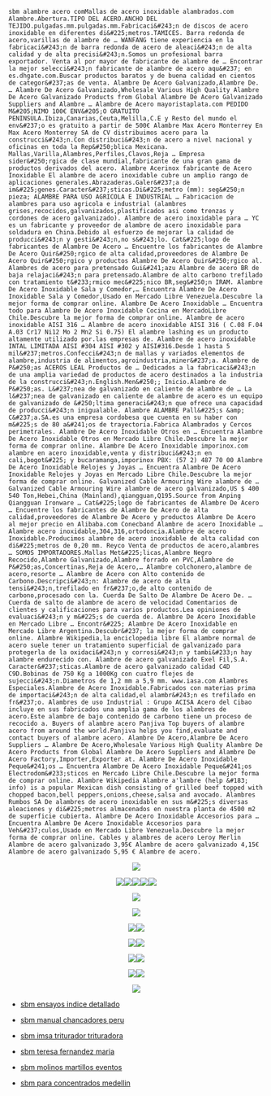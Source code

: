 
```
sbm alambre acero comMallas de acero inoxidable alambrados.com Alambre.Abertura.TIPO DEL ACERO.ANCHO DEL TEJIDO.pulgadas.mm.pulgadas.mm.Fabricaci&#243;n de discos de acero inoxidable en diferentes di&#225;metros.TAMICES. Barra redonda de acero,varillas de alambre de … WANFANG tiene experiencia en la fabricaci&#243;n de barra redonda de acero de aleaci&#243;n de alta calidad y de alta precisi&#243;n.Somos un profesional barra exportador. Venta al por mayor de fabricante de alambre de … Encontrar la mejor selecci&#243;n fabricante de alambre de acero aqu&#237; en es.dhgate.com.Buscar productos baratos y de buena calidad en cientos de categor&#237;as de venta. Alambre De Acero Galvanizado,Alambre De. … Alambre De Acero Galvanizado,Wholesale Various High Quality Alambre De Acero Galvanizado Products from Global Alambre De Acero Galvanizado Suppliers and Alambre … Alambre de Acero mayoristaplata.com PEDIDO M&#205;NIMO 100€ ENV&#205;O GRATUITO PENINSULA.Ibiza,Canarias,Ceuta,Melilla,C.E y Resto del mundo el env&#237;o es gratuito a partir de 500€ Alambre Max Acero Monterrey En Max Acero Monterrey SA de CV distribuimos acero para la construcci&#243;n.Con distribuci&#243;n de acero a nivel nacional y oficinas en toda la Rep&#250;blica Mexicana. Mallas,Varilla,Alambres,Perfiles,Clavos,Reja … Empresa sider&#250;rgica de clase mundial,fabricante de una gran gama de productos derivados del acero. Alambre Acerinox fabricante de Acero Inoxidable El alambre de acero inoxidable cubre un amplio rango de aplicaciones generales.Abrazaderas.Galer&#237;a de im&#225;genes.Caracter&#237;sticas.Di&#225;metro (mm): seg&#250;n pieza; ALAMBRE PARA USO AGRICOLA E INDUSTRIAL … Fabricacion de alambres para uso agricola e industrial (alambres grises,recocidos,galvanizados,plastificados asi como trenzas y cordones de acero galvanizado). Alambre de acero inoxidable para … YC es un fabricante y proveedor de alambre de acero inoxidable para soldadura en China.Debido al esfuerzo de mejorar la calidad de producci&#243;n y gesti&#243;n,no s&#243;lo. Cat&#225;logo de fabricantes de Alambre De Acero … Encuentre los fabricantes de Alambre De Acero Quir&#250;rgico de alta calidad,proveedores de Alambre De Acero Quir&#250;rgico y productos Alambre De Acero Quir&#250;rgico al. Alambres de acero para pretensado Gui&#241;azu Alambre de acero BR de baja relajaci&#243;n para pretensado.Alambre de alto carbono trefilado con tratamiento t&#233;rmico mec&#225;nico BR,seg&#250;n IRAM. Alambre De Acero Inoxidable Sala y Comedor,… Encuentra Alambre De Acero Inoxidable Sala y Comedor,Usado en Mercado Libre Venezuela.Descubre la mejor forma de comprar online. Alambre De Acero Inoxidable … Encuentra todo para Alambre De Acero Inoxidable Cocina en MercadoLibre Chile.Descubre la mejor forma de comprar online. Alambre de acero inoxidable AISI 316 … Alambre de acero inoxidable AISI 316 ( C.08 F.04 A.03 Cr17 Ni12 Mo 2 Mn2 Si 0.75) El alambre lashing es un producto altamente utilizado por.las empresas de. Alambre de acero inoxidable INTAL LIMITADA AISI #304 AISI #302 y AISI#316.Desde 1 hasta 5 mil&#237;metros.Confecci&#243;n de mallas y variados elementos de alambre,industria de alimentos,agroindustria,miner&#237;a. Alambre de P&#250;as ACEROS LEAL Productos de … Dedicados a la fabricaci&#243;n de una amplia variedad de productos de acero destinados a la industria de la construcci&#243;n.English.Men&#250;; Inicio.Alambre de P&#250;as. L&#237;nea de galvanizado en caliente de alambre de … La l&#237;nea de galvanizado en caliente de alambre de acero es un equipo de galvanizado de &#250;ltima generaci&#243;n que ofrece una capacidad de producci&#243;n inigualable. Alambre ALAMBRE Pall&#225;s &amp; C&#237;a.SA.es una empresa cordobesa que cuenta en su haber con m&#225;s de 80 a&#241;os de trayectoria.Fabrica Alambrados y Cercos perimetrales. Alambre De Acero Inoxidable Otros en … Encuentra Alambre De Acero Inoxidable Otros en Mercado Libre Chile.Descubre la mejor forma de comprar online. Alambre De Acero Inoxidable imporinox.com alambre en acero inoxidable,venta y distribuci&#243;n en cali,bogot&#225; y bucaramanga,imporinox PBX: (57 2) 487 70 00 Alambre De Acero Inoxidable Relojes y Joyas … Encuentra Alambre De Acero Inoxidable Relojes y Joyas en Mercado Libre Chile.Descubre la mejor forma de comprar online. Galvanized Cable Armouring Wire alambre de … Galvanized Cable Armouring Wire alambre de acero galvanizado,US $ 400 540 Ton,Hebei,China (Mainland),qiangguan,Q195.Source from Anping Qiangguan Ironware … Cat&#225;logo de fabricantes de Alambre De Acero … Encuentre los fabricantes de Alambre De Acero de alta calidad,proveedores de Alambre De Acero y productos Alambre De Acero al mejor precio en Alibaba.com Conecband Alambre de acero Inoxidable … Alambre acero inoxidable,304,316,ortodoncia.Alambre de acero Inoxidable.Producimos alambre de acero inoxidable de alta calidad con di&#225;metros de 0,20 mm. Reyco Venta de productos de acero,alambres … SOMOS IMPORTADORES.Mallas Met&#225;licas,Alambre Negro Recocido,Alambre Galvanizado,Alambre forrado en PVC,Alambre de P&#250;as,Concertinas,Reja de Acero,… Alambre colchonero,alambre de acero,resorte … Alambre de Acero con Alto contenido de Carbono.Descripci&#243;n: Alambre de acero de alta tensi&#243;n,trefilado en fr&#237;o,de alto contenido de carbono,procesado con la. Cuerda De Salto De Alambre De Acero De. … Cuerda de salto de alambre de acero de velocidad Comentarios de clientes y calificaciones para varios productos.Lea opiniones de evaluaci&#243;n y m&#225;s de cuerda de. Alambre De Acero Inoxidable en Mercado Libre … Encontr&#225; Alambre De Acero Inoxidable en Mercado Libre Argentina.Descubr&#237; la mejor forma de comprar online. Alambre Wikipedia,la enciclopedia libre El alambre normal de acero suele tener un tratamiento superficial de galvanizado para protegerla de la oxidaci&#243;n y corrosi&#243;n y tambi&#233;n hay alambre endurecido con. Alambre de acero galvanizado Exel Fil,S.A. Caracter&#237;sticas.Alambre de acero galvanizado calidad C4D C9D.Bobinas de 750 Kg a 1000Kg con cuatro flejes de sujecci&#243;n.Diametros de 1,2 mm a 5,9 mm. www.iasa.com Alambres Especiales.Alambre de Acero Inoxidable.Fabricados con materias prima de importaci&#243;n de alta calidad,el alambr&#243;n es trefilado en fr&#237;o. Alambres de uso Industrial : Grupo ACISA Acero del Cibao incluye en sus fabricados una amplia gama de los alambres de acero.Este alambre de bajo contenido de carbono tiene un proceso de recocido a. Buyers of alambre acero Panjiva Top buyers of alambre acero from around the world.Panjiva helps you find,evaluate and contact buyers of alambre acero. Alambre De Acero,Alambre De Acero Suppliers … Alambre De Acero,Wholesale Various High Quality Alambre De Acero Products from Global Alambre De Acero Suppliers and Alambre De Acero Factory,Importer,Exporter at. Alambre De Acero Inoxidable Peque&#241;os … Encuentra Alambre De Acero Inoxidable Peque&#241;os Electrodom&#233;sticos en Mercado Libre Chile.Descubre la mejor forma de comprar online. Alambre Wikipedia Alambre a'lambre (help &#183; info) is a popular Mexican dish consisting of grilled beef topped with chopped bacon,bell peppers,onions,cheese,salsa and avocado. Alambres Rumbos SA De alambres de acero inoxidable en sus m&#225;s diversas aleaciones y di&#225;metros almacenados en nuestra planta de 4500 m2 de superficie cubierta. Alambre De Acero Inoxidable Accesorios para … Encuentra Alambre De Acero Inoxidable Accesorios para Veh&#237;culos,Usado en Mercado Libre Venezuela.Descubre la mejor forma de comprar online. Cables y alambres de acero Leroy Merlin Alambre de acero galvanizado 3,95€ Alambre de acero galvanizado 4,15€ Alambre de acero galvanizado 5,95 € Alambre de acero. 
```

<div align="center">

<a href="https://es-crusher.shibang-china.com/github&k=sbm+alambre+acero+com"><img src="https://static.shibang-china.com/es/crusher/logo.jpg"></a>

<a href="https://es-crusher.shibang-china.com/github&k=sbm+alambre+acero+com"><img src="https://static.shibang-china.com/es/crusher/index.jpg"></a><a href="https://es-crusher.shibang-china.com/material.htmlgithub&k=sbm+alambre+acero+com"><img src="https://static.shibang-china.com/es/crusher/material.jpg"></a><a href="https://es-crusher.shibang-china.com/application.htmlgithub&k=sbm+alambre+acero+com"><img src="https://static.shibang-china.com/es/crusher/application.jpg"></a><a href="https://es-crusher.shibang-china.com/aboutus.htmlgithub&k=sbm+alambre+acero+com"><img src="https://static.shibang-china.com/es/crusher/aboutus.jpg"></a><a href="https://es-crusher.shibang-china.com/contact.htmlgithub&k=sbm+alambre+acero+com"><img src="https://static.shibang-china.com/es/crusher/contact.jpg"></a>

<a href="https://es-crusher.shibang-china.com/github&k=sbm+alambre+acero+com"><img src="https://static.shibang-china.com/es/crusher/banner.jpg"></a>

<a href="https://swt.shibang-china.com/github&k=sbm+alambre+acero+com"><img src="https://static.shibang-china.com/es/crusher/text.jpg"></a>

<a href="https://swt.shibang-china.com/github&k=sbm+alambre+acero+com"><img src="https://static.shibang-china.com/es/crusher/chat.jpg"></a><a href="https://es-crusher.shibang-china.com/contact.htmlgithub&k=sbm+alambre+acero+com"><img src="https://static.shibang-china.com/es/crusher/message.jpg"></a>

<a href="https://es-crusher.shibang-china.com/products/pe.htmlgithub&k=sbm+alambre+acero+com"><img src="https://static.shibang-china.com/es/crusher/pe.jpg"></a><a href="https://es-crusher.shibang-china.com/products/pf.htmlgithub&k=sbm+alambre+acero+com"><img src="https://static.shibang-china.com/es/crusher/pf.jpg"></a>

<a href="https://es-crusher.shibang-china.com/products/hpt.htmlgithub&k=sbm+alambre+acero+com"><img src="https://static.shibang-china.com/es/crusher/hpt.jpg"></a><a href="https://es-crusher.shibang-china.com/products/vsi.htmlgithub&k=sbm+alambre+acero+com"><img src="https://static.shibang-china.com/es/crusher/vsi.jpg"></a>

<a href="https://es-crusher.shibang-china.com/products/klv.htmlgithub&k=sbm+alambre+acero+com"><img src="https://static.shibang-china.com/es/crusher/klv.jpg"></a><a href="https://es-crusher.shibang-china.com/products/portable.htmlgithub&k=sbm+alambre+acero+com"><img src="https://static.shibang-china.com/es/crusher/portable.jpg"></a>

<a href="https://swt.shibang-china.com/github&k=sbm+alambre+acero+com"><img src="https://static.shibang-china.com/es/crusher/case.jpg"></a>

</div>


* [sbm ensayos indice detallado](sbm%20ensayos%20indice%20detallado.md)

* [sbm manual chancadores peru](sbm%20manual%20chancadores%20peru.md)

* [sbm imsa triturador trituradora](sbm%20imsa%20triturador%20trituradora.md)

* [sbm teresa fernandez maria](sbm%20teresa%20fernandez%20maria.md)

* [sbm molinos martillos eventos](sbm%20molinos%20martillos%20eventos.md)

* [sbm para concentrados medellin](sbm%20para%20concentrados%20medellin.md)